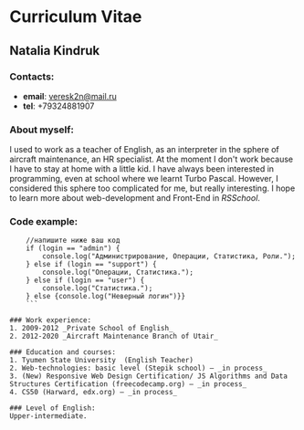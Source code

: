 # Curriculum Vitae

## Natalia Kindruk

### Contacts:

- **email**: veresk2n@mail.ru
- **tel**: +79324881907

### About myself:

I used to work as a teacher of English, as an interpreter in the sphere of aircraft maintenance, an HR specialist. At the moment I don't work because I have to stay at home with a little kid. I have always been interested in programming, even at school where we learnt Turbo Pascal. However, I considered this sphere too complicated for me, but really interesting. I hope to learn more about web-development and Front-End in _RSSchool_.

### Code example:

````function myFunction(login) {
    //напишите ниже ваш код
    if (login == "admin") {
        console.log("Администрирование, Операции, Статистика, Роли.");
    } else if (login == "support") {
        console.log("Операции, Статистика.");
    } else if (login == "user") {
        console.log("Статистика.");
    } else {console.log("Неверный логин")}}
    ```

### Work experience:
1. 2009-2012 _Private School of English_
2. 2012-2020 _Aircraft Maintenance Branch of Utair_

### Education and courses:
1. Tyumen State University  (English Teacher)
2. Web-technologies: basic level (Stepik school) – _in process_
3. (New) Responsive Web Design Certification/ JS Algorithms and Data Structures Certification (freecodecamp.org) – _in process_
4. CS50 (Harward, edx.org) – _in process_

### Level of English:
Upper-intermediate.


````
